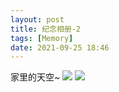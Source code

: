 ```yaml
---
layout: post
title: 纪念相册-2
tags: [Memory]
date: 2021-09-25 18:46
---
```


家里的天空~
![](../../../../assets/img/IMG_20190213_061232.jpg#pic_center)
![](../../../../assets/img/IMG_20200131_170726.jpg#pic_center)
